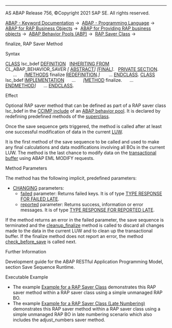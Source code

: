   

* * *

AS ABAP Release 756, ©Copyright 2021 SAP SE. All rights reserved.

[ABAP - Keyword Documentation](javascript:call_link\('abenabap.htm'\)) →  [ABAP - Programming Language](javascript:call_link\('abenabap_reference.htm'\)) →  [ABAP for RAP Business Objects](javascript:call_link\('abenabap_for_rap_bos.htm'\)) →  [ABAP for Providing RAP business objects](javascript:call_link\('abenabap_provide_rap_bos.htm'\)) →  [ABAP Behavior Pools (ABP)](javascript:call_link\('abenabap_behavior_pools.htm'\)) →  [RAP Saver Class](javascript:call_link\('abenabp_saver_class.htm'\)) → 

finalize, RAP Saver Method

Syntax

[CLASS](javascript:call_link\('abapclass_definition.htm'\)) lsc\_bdef [DEFINITION](javascript:call_link\('abapclass_definition.htm'\))
  [INHERITING FROM](javascript:call_link\('abapclass_options.htm'\)) CL\_ABAP\_BEHAVIOR\_SAVER *\[* [ABSTRACT](javascript:call_link\('abapclass_options.htm'\))*\]* *\[*[FINAL](javascript:call_link\('abapclass_options.htm'\))*\]*.
  [PRIVATE SECTION](javascript:call_link\('abapprivate.htm'\)).
      ...
     *\[*[METHODS](javascript:call_link\('abapmethods.htm'\)) finalize [REDEFINITION](javascript:call_link\('abapmethods_redefinition.htm'\)).*\]*
      ...
[ENDCLASS](javascript:call_link\('abapclass_definition.htm'\)).
[CLASS](javascript:call_link\('abapclass_implementation.htm'\)) lsc\_bdef [IMPLEMENTATION](javascript:call_link\('abapclass_implementation.htm'\))
     ...
     *\[*[METHOD](javascript:call_link\('abapmethod.htm'\)) finalize.
     ...
     [ENDMETHOD](javascript:call_link\('abapmethod.htm'\))*\]*
     ...
[ENDCLASS](javascript:call_link\('abapclass_implementation.htm'\)).

Effect

Optional RAP saver method that can be defined as part of a RAP saver class lsc\_bdef in the [CCIMP include](javascript:call_link\('abenccimp_glosry.htm'\) "Glossary Entry") of an [ABAP behavior pool](javascript:call_link\('abenbehavior_pool_glosry.htm'\) "Glossary Entry"). It is declared by redefining predefined methods of the [superclass](javascript:call_link\('abensuperclass_glosry.htm'\) "Glossary Entry").

Once the save sequence gets triggered, the method is called after at least one successful modification of data in the current [LUW](javascript:call_link\('abenluw_glosry.htm'\) "Glossary Entry").

It is the first method of the save sequence to be called and used to make any final calculations and data modifications involving all BOs in the current LUW. The method is the last chance to modify data on the [transactional buffer](javascript:call_link\('abentransactional_buffer_glosry.htm'\) "Glossary Entry") using ABAP EML MODIFY requests.

Method Parameters

The method has the following implicit, predefined parameters:

-   [CHANGING](javascript:call_link\('abapmethods_general.htm'\)) parameters:
    -   [failed](javascript:call_link\('abaptype_response_for.htm'\)) parameter: Returns failed keys. It is of type [TYPE RESPONSE FOR FAILED LATE](javascript:call_link\('abaptype_response_for.htm'\)).
    -   [reported](javascript:call_link\('abaptype_response_for.htm'\)) parameter: Returns success, information or error messages. It is of type [TYPE RESPONSE FOR REPORTED LATE](javascript:call_link\('abaptype_response_for.htm'\)).

If the method returns an error in the failed parameter, the save sequence is terminated and the [cleanup\_finalize](javascript:call_link\('abapsaver_class_cleanup_finalize.htm'\)) method is called to discard all changes made to the data in the current LUW and to clean up the transactional buffer. If the finalize method does not report an error, the method [check\_before\_save](javascript:call_link\('abensaver_check_before_save.htm'\)) is called next.

Further Information

Development guide for the ABAP RESTful Application Programming Model, section Save Sequence Runtime.

Executable Example

-   The example [Example for a RAP Saver Class](javascript:call_link\('abenabp_saver_class_abexa.htm'\)) demonstrates this RAP saver method within a RAP saver class using a simple unmanaged RAP BO.
-   The example [Example for a RAP Saver Class (Late Numbering)](javascript:call_link\('abenabp_saver_ln_abexa.htm'\)) demonstrates this RAP saver method within a RAP saver class using a simple unmanaged RAP BO in late numbering scenario which also includes the adjust\_numbers saver method.